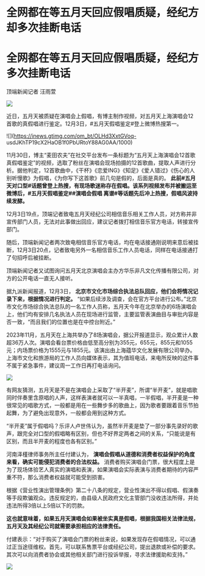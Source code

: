 # 全网都在等五月天回应假唱质疑，经纪方却多次挂断电话

# 全网都在等五月天回应假唱质疑，经纪方多次挂断电话

顶端新闻记者 汪雨萱

![](https://inews.gtimg.com/om_bt/OULUtpDD38KY30WgSzDLQDHcoMrJ0v24hHU7U7bQI4V1wAA/1000)

近日，五月天被质疑在演唱会上假唱，有博主制作视频，对五月天上海演唱会12首歌的真假唱进行鉴定。12月3日，#五月天假唱鉴定#登上微博热搜第一。

![](https://inews.gtimg.com/om_bt/OLHd3XxtGVoq-
usdJKhTP19cX2HaOB1f0PbURtoY88AG0AA/1000)

11月30日，博主“麦田农夫”在社交平台发布一条标题为“五月天上海演唱会12首歌真假唱鉴定”的视频，选取了粉丝在演唱会现场拍摄的12首歌曲，提取人声进行分析。据他判定，12首歌曲中，《干杯》《恋爱ING》《知足》《爱人错过》《伤心的人别听慢歌》为假唱，《为你写下这首歌》前几句是假的，后面是真的。
**此前#五月天对口型#话题曾登上热搜，有现场歌迷称存在假唱。该系列视频发布并被搬运至微博后，#五月天假唱鉴定##演唱会假唱
离谱#等话题先后冲上热搜，假唱风波持续发酵。**

12月3日19点，顶端记者致电五月天经纪公司相信音乐相关工作人员，对方称并非宣传部门人员，无法对此事做出回应，建议记者拨打相信音乐官方电话，转接宣传部门。

随后，顶端新闻记者两次致电相信音乐官方电话，均在电话接通刚说明来意后被挂断，12月3日20点，记者致电另外一名相信音乐工作人员电话，同样在电话接通打了句招呼后被挂断。

顶端新闻记者又试图询问五月天北京演唱会主办方华乐非凡文化传播有限公司，对方的公开电话一直无人接听。

据九派新闻报道，12月3日， **北京市文化市场综合执法总队回应，他们会将情况记录下来，根据情况进行判定。**
“如果后续涉及调查，会在官方平台进行公布。”北京市文化市场综合执法总队的一名工作人员称，五月天今年在北京举办的6场演唱会上，他们均有安排几名执法人员在现场进行监管，主要监管表演曲目与审批内容是否一致，“而且我们的位置也是在中控台附近。”

2023年11月，五月天在上海共举办了8场演唱会，据公开报道显示，观众累计人数超36万人次。演唱会看台票价格由低至高分别为355元，655元，855元和1055元；内场票价格为1555元与1855元。该演出由上海蕴华文化发展有限公司举办。上海市文化和旅游局的工作人员向媒体表示，其为值班电话，来电所反映的这件事不属于紧急事件，建议周一工作日再打电话询问。

![](https://inews.gtimg.com/om_bt/OOfzRECq_Msw70HamyTJoo1MhJMljf3sYgIfy9lWvlPqwAA/1000)

有网友猜测，五月天是不是在演唱会上采取了“半开麦”，所谓“半开麦”，就是唱歌同时伴奏里含原唱的人声，这样表演者就可以一半真唱，一半假唱，半开麦是一种很常见的唱歌方式，一般都是用在一些舞步多的歌曲上，因为歌者要跟着音乐节拍起舞，为了避免出现意外，一般都会用到这种方式。

“半开麦”属于假唱吗？乐评人卢世伟认为，虽然半开麦是垫了一部分事先录好的歌声，跟完全对口型的假唱略有区别，但也不好界定两者之间的关系，“只能说是有区别，而且半开麦的程度也各有区别。”

河南泽槿律师事务所主任付建认为， **演唱会假唱从道德和消费者权益保护的角度来看，确实可能侵犯消费者的合法权益。**
消费者购买演唱会门票，很大程度上是为了现场体验艺人真实的演唱和表演，如果演唱会实际表演与消费者期待的内容严重不符，那么消费者权益就可能受到损害。

根据《营业性演出管理条例》第二十八条的规定，营业性演出不得以假唱、假演奏等手段欺骗观众。违反规定的，由县级人民政府文化主管部门没收违法所得，并处违法所得3倍以上5倍以下的罚款。

**这也就意味着，如果五月天演唱会如果被坐实真是假唱，根据我国相关法律法规，五月天及其经纪公司就需要承担相应的法律责任。**

付建表示：“对于购买了演唱会门票的粉丝来说，如果发现存在假唱情况，可以通过正当途径维权。首先，可以联系售票平台或经纪公司，提出退款或补偿的要求。其次可以向消费者协会或其他相关部门进行投诉举报，寻求法律援助和支持。”

![](https://inews.gtimg.com/om_bt/O2-552gklaRVRckXd67zNzwm7Ge5gcwT_vRUrVBX9hQbUAA/1000)

